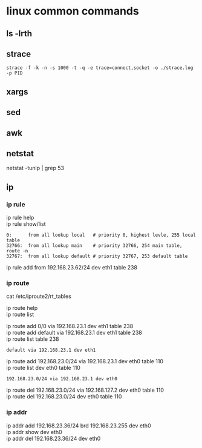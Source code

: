 # linux common commands  

## ls -lrth  
## strace  
```
strace -f -k -n -s 1000 -t -q -e trace=connect,socket -o ./strace.log -p PID  
```

## xargs  

## sed  

## awk  

## netstat  
netstat -tunlp | grep 53  

## ip  

### ip rule  
ip rule help  
ip rule show/list  
```
0:      from all lookup local   # priority 0, highest levle, 255 local table  
32766:  from all lookup main    # priority 32766, 254 main table, route -n  
32767:  from all lookup default # priority 32767, 253 default table  
```

ip rule add from 192.168.23.62/24 dev eth1 table 238  

### ip route  
cat /etc/iproute2/rt_tables  

ip route help  
ip route list  

ip route add 0/0 via 192.168.23.1 dev eth1 table 238  
ip route add default via 192.168.23.1 dev eth1 table 238  
ip route list table 238  
```
default via 192.168.23.1 dev eth1 
```

ip route add 192.168.23.0/24 via 192.168.23.1 dev eth0 table 110  
ip route list dev eth0 table 110  
```
192.168.23.0/24 via 192.168.23.1 dev eth0
```

ip route del 192.168.23.0/24 via 192.168.127.2 dev eth0 table 110  
ip route del 192.168.23.0/24 dev eth0 table 110  


### ip addr  
ip addr add 192.168.23.36/24 brd 192.168.23.255 dev eth0  
ip addr show dev eth0  
ip addr del 192.168.23.36/24 dev eth0  

